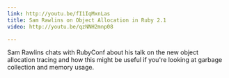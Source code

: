 ```yaml
---
link: http://youtu.be/fI1IqMxnLas
title: Sam Rawlins on Object Allocation in Ruby 2.1
video: http://youtu.be/qzNNH2mnp08

---
```


Sam Rawlins chats with RubyConf about his talk on the new object allocation
tracing and how this might be useful if you're looking at garbage collection and
memory usage.
